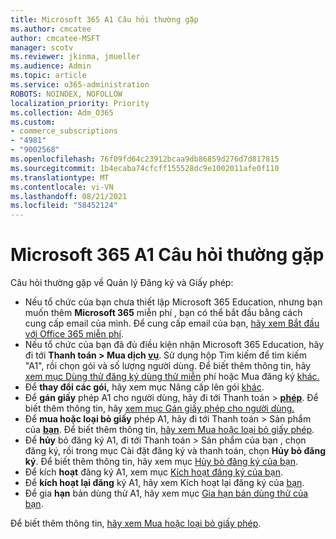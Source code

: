 ```yaml
---
title: Microsoft 365 A1 Câu hỏi thường gặp
ms.author: cmcatee
author: cmcatee-MSFT
manager: scotv
ms.reviewer: jkinma, jmueller
ms.audience: Admin
ms.topic: article
ms.service: o365-administration
ROBOTS: NOINDEX, NOFOLLOW
localization_priority: Priority
ms.collection: Adm_O365
ms.custom:
- commerce_subscriptions
- "4981"
- "9002568"
ms.openlocfilehash: 76f09fd64c23912bcaa9db86859d276d7d817815
ms.sourcegitcommit: 1b4ecaba74cfcff155528dc9e1002011afe0f110
ms.translationtype: MT
ms.contentlocale: vi-VN
ms.lasthandoff: 08/21/2021
ms.locfileid: "58452124"
---
```

# <a name="microsoft-365-a1-faq"></a>Microsoft 365 A1 Câu hỏi thường gặp

Câu hỏi thường gặp về Quản lý Đăng ký và Giấy phép:

- Nếu tổ chức của bạn chưa thiết lập Microsoft 365 Education, nhưng bạn muốn thêm **Microsoft 365** miễn phí , bạn có thể bắt đầu bằng cách cung cấp email của mình. Để cung cấp email của bạn, [hãy xem Bắt đầu với Office 365 miễn phí](https://www.microsoft.com/education/products/office).  
- Nếu tổ chức của bạn đã đủ điều kiện nhận Microsoft 365 Education, hãy đi tới **Thanh toán > Mua dịch [vụ](https://go.microsoft.com/fwlink/p/?linkid=868433)**. Sử dụng hộp Tìm kiếm để tìm kiếm "A1", rồi chọn gói và số lượng người dùng. Để biết thêm thông tin, hãy [xem mục Dùng thử đăng ký dùng thử miễn](https://docs.microsoft.com/microsoft-365/commerce/try-or-buy-microsoft-365#try-a-free-trial-subscription) phí hoặc Mua đăng ký [khác.](https://docs.microsoft.com/microsoft-365/commerce/try-or-buy-microsoft-365#buy-a-different-subscription)
- Để **thay đổi các gói,** hãy xem mục Nâng cấp lên gói [khác](https://docs.microsoft.com/microsoft-365/commerce/subscriptions/upgrade-to-different-plan).
- Để **gán giấy** phép A1 cho người dùng, hãy đi tới Thanh toán > **[phép](https://go.microsoft.com/fwlink/p/?linkid=842264)**. Để biết thêm thông tin, hãy [xem mục Gán giấy phép cho người dùng.](https://docs.microsoft.com/microsoft-365/admin/manage/assign-licenses-to-users)
- Để **mua hoặc loại bỏ giấy** phép A1, hãy đi tới Thanh toán > Sản phẩm của **[bạn](https://go.microsoft.com/fwlink/p/?linkid=842054)**. Để biết thêm thông tin, [hãy xem Mua hoặc loại bỏ giấy phép](https://docs.microsoft.com/microsoft-365/commerce/licenses/buy-licenses#buy-or-remove-licenses-for-your-business-subscription).
- Để **hủy** bỏ đăng ký A1, đi tới Thanh toán >  Sản phẩm của bạn , chọn đăng ký, rồi trong mục Cài đặt đăng ký và thanh toán, chọn **Hủy bỏ đăng ký**. **[](https://go.microsoft.com/fwlink/p/?linkid=842054)** Để biết thêm thông tin, hãy xem mục [Hủy bỏ đăng ký của bạn](https://docs.microsoft.com/microsoft-365/commerce/subscriptions/cancel-your-subscription).
- Để kích **hoạt** đăng ký A1, xem mục [Kích hoạt đăng ký của bạn](https://docs.microsoft.com/alchemyinsights/activate-your-office-365-subscription).
- Để **kích hoạt lại đăng** ký A1, hãy xem Kích hoạt lại đăng ký của [bạn](https://docs.microsoft.com/alchemyinsights/reactivate-your-subscription).
- Để gia **hạn** bản dùng thử A1, hãy xem mục [Gia hạn bản dùng thử của bạn](https://docs.microsoft.com/microsoft-365/commerce/extend-your-trial).

Để biết thêm thông tin, [hãy xem Mua hoặc loại bỏ giấy phép](https://docs.microsoft.com/microsoft-365/commerce/licenses/buy-licenses).